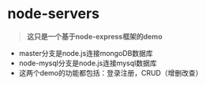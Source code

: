 # node-servers

> **这只是一个基于node-express框架的demo**

- master分支是node.js连接mongoDB数据库
- node-mysql分支是node.js连接mysql数据库
- 这两个demo的功能都包括：登录注册，CRUD（增删改查）

